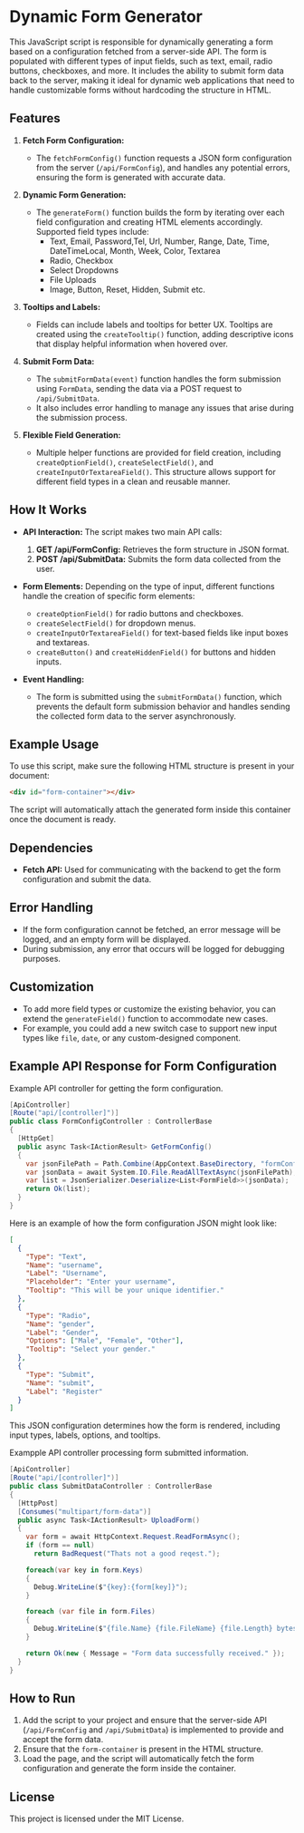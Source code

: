 # Dynamic Form Generator

This JavaScript script is responsible for dynamically generating a form based on a configuration fetched from a server-side API. The form is populated with different types of input fields, such as text, email, radio buttons, checkboxes, and more. It includes the ability to submit form data back to the server, making it ideal for dynamic web applications that need to handle customizable forms without hardcoding the structure in HTML.

## Features

1. **Fetch Form Configuration:**
   - The `fetchFormConfig()` function requests a JSON form configuration from the server (`/api/FormConfig`), and handles any potential errors, ensuring the form is generated with accurate data.

2. **Dynamic Form Generation:**
   - The `generateForm()` function builds the form by iterating over each field configuration and creating HTML elements accordingly. Supported field types include:
     - Text, Email, Password,Tel, Url, Number, Range, Date, Time, DateTimeLocal, Month, Week, Color, Textarea
     - Radio, Checkbox
     - Select Dropdowns
     - File Uploads
     - Image, Button, Reset, Hidden, Submit etc.

3. **Tooltips and Labels:**
   - Fields can include labels and tooltips for better UX. Tooltips are created using the `createTooltip()` function, adding descriptive icons that display helpful information when hovered over.

4. **Submit Form Data:**
   - The `submitFormData(event)` function handles the form submission using `FormData`, sending the data via a POST request to `/api/SubmitData`.
   - It also includes error handling to manage any issues that arise during the submission process.

5. **Flexible Field Generation:**
   - Multiple helper functions are provided for field creation, including `createOptionField()`, `createSelectField()`, and `createInputOrTextareaField()`. This structure allows support for different field types in a clean and reusable manner.

## How It Works

- **API Interaction:** The script makes two main API calls:
  1. **GET /api/FormConfig:** Retrieves the form structure in JSON format.
  2. **POST /api/SubmitData:** Submits the form data collected from the user.

- **Form Elements:** Depending on the type of input, different functions handle the creation of specific form elements:
  - `createOptionField()` for radio buttons and checkboxes.
  - `createSelectField()` for dropdown menus.
  - `createInputOrTextareaField()` for text-based fields like input boxes and textareas.
  - `createButton()` and `createHiddenField()` for buttons and hidden inputs.

- **Event Handling:**
  - The form is submitted using the `submitFormData()` function, which prevents the default form submission behavior and handles sending the collected form data to the server asynchronously.

## Example Usage

To use this script, make sure the following HTML structure is present in your document:

```html
<div id="form-container"></div>
```

The script will automatically attach the generated form inside this container once the document is ready.

## Dependencies

- **Fetch API:** Used for communicating with the backend to get the form configuration and submit the data.

## Error Handling

- If the form configuration cannot be fetched, an error message will be logged, and an empty form will be displayed.
- During submission, any error that occurs will be logged for debugging purposes.

## Customization

- To add more field types or customize the existing behavior, you can extend the `generateField()` function to accommodate new cases.
- For example, you could add a new switch case to support new input types like `file`, `date`, or any custom-designed component.

## Example API Response for Form Configuration

Example API controller for getting the form configuration.

```c#
[ApiController]
[Route("api/[controller]")]
public class FormConfigController : ControllerBase
{
  [HttpGet]
  public async Task<IActionResult> GetFormConfig()
  {
    var jsonFilePath = Path.Combine(AppContext.BaseDirectory, "formConfigData.json");
    var jsonData = await System.IO.File.ReadAllTextAsync(jsonFilePath);
    var list = JsonSerializer.Deserialize<List<FormField>>(jsonData);
    return Ok(list);
  }
}
```

Here is an example of how the form configuration JSON might look like:

```json
[
  {
    "Type": "Text",
    "Name": "username",
    "Label": "Username",
    "Placeholder": "Enter your username",
    "Tooltip": "This will be your unique identifier."
  },
  {
    "Type": "Radio",
    "Name": "gender",
    "Label": "Gender",
    "Options": ["Male", "Female", "Other"],
    "Tooltip": "Select your gender."
  },
  {
    "Type": "Submit",
    "Name": "submit",
    "Label": "Register"
  }
]
```

This JSON configuration determines how the form is rendered, including input types, labels, options, and tooltips.

Exampple API controller processing form submitted information.

```c#
[ApiController]
[Route("api/[controller]")]
public class SubmitDataController : ControllerBase
{
  [HttpPost]
  [Consumes("multipart/form-data")]
  public async Task<IActionResult> UploadForm()
  {
    var form = await HttpContext.Request.ReadFormAsync();
    if (form == null)
      return BadRequest("Thats not a good reqest.");

    foreach(var key in form.Keys)
    {
      Debug.WriteLine($"{key}:{form[key]}");
    }

    foreach (var file in form.Files)
    {
      Debug.WriteLine($"{file.Name} {file.FileName} {file.Length} bytes");
    }

    return Ok(new { Message = "Form data successfully received." });
  }
}
```



## How to Run

1. Add the script to your project and ensure that the server-side API (`/api/FormConfig` and `/api/SubmitData`) is implemented to provide and accept the form data.
2. Ensure that the `form-container` is present in the HTML structure.
3. Load the page, and the script will automatically fetch the form configuration and generate the form inside the container.

## License

This project is licensed under the MIT License.

